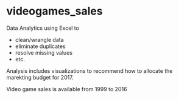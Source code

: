 # videogames_sales

Data Analytics using Excel to 
* clean/wrangle data
* eliminate duplicates
* resolve missing values
* etc.

Analysis includes visualizations to recommend how to allocate the marekting budget for 2017.

Video game sales is available from 1999 to 2016
